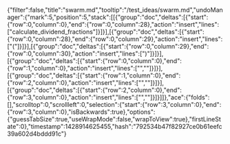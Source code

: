 {"filter":false,"title":"swarm.md","tooltip":"/test_ideas/swarm.md","undoManager":{"mark":5,"position":5,"stack":[[{"group":"doc","deltas":[{"start":{"row":0,"column":0},"end":{"row":0,"column":28},"action":"insert","lines":["calculate_dividend_fractions"]}]}],[{"group":"doc","deltas":[{"start":{"row":0,"column":28},"end":{"row":0,"column":29},"action":"insert","lines":["("]}]}],[{"group":"doc","deltas":[{"start":{"row":0,"column":29},"end":{"row":0,"column":30},"action":"insert","lines":[")"]}]}],[{"group":"doc","deltas":[{"start":{"row":0,"column":0},"end":{"row":1,"column":0},"action":"insert","lines":["",""]}]}],[{"group":"doc","deltas":[{"start":{"row":1,"column":0},"end":{"row":2,"column":0},"action":"insert","lines":["",""]}]}],[{"group":"doc","deltas":[{"start":{"row":2,"column":0},"end":{"row":3,"column":0},"action":"insert","lines":["",""]}]}]]},"ace":{"folds":[],"scrolltop":0,"scrollleft":0,"selection":{"start":{"row":3,"column":0},"end":{"row":3,"column":0},"isBackwards":true},"options":{"guessTabSize":true,"useWrapMode":false,"wrapToView":true},"firstLineState":0},"timestamp":1428914625455,"hash":"792534b47f82927ce0b61eefc39a602d4bddd91c"}